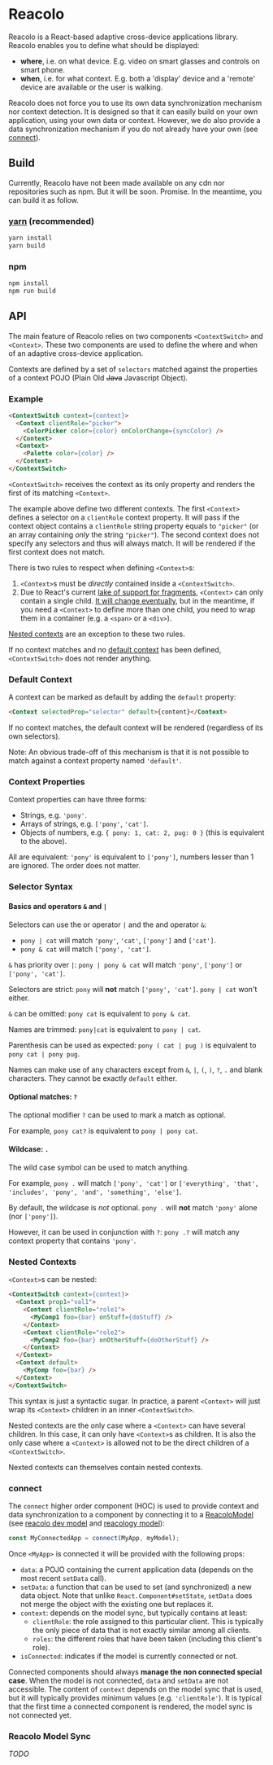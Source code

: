 # Reacolo

Reacolo is a React-based adaptive cross-device applications library.
Reacolo enables you to define what should be displayed:

- **where**, i.e. on what device. E.g. video on smart glasses and controls on smart phone.
- **when**, i.e. for what context. E.g. both a 'display' device and a 'remote' device are available or the user is walking.

Reacolo does not force you to use its own data synchronization mechanism nor context detection.
It is designed so that it can easily build on your own application, using your own data or context.
However, we do also provide a data synchronization mechanism if you do not already have your own (see [connect](#connect)).

## Build

Currently, Reacolo have not been made available on any cdn nor repositories such as npm. But it will be soon. Promise.
In the meantime, you can build it as follow.

### [yarn](https://yarnpkg.com) (recommended)

```bash
yarn install
yarn build
```

### npm

```bash
npm install
npm run build
```

## API

The main feature of Reacolo relies on two components `<ContextSwitch>` and `<Context>`.
These two components are used to define the where and when of an adaptive cross-device application.

Contexts are defined by a set of `selectors` matched against the properties of a context POJO (Plain Old ~~Java~~ Javascript Object).


### Example

```html
<ContextSwitch context={context}>
  <Context clientRole="picker">
    <ColorPicker color={color} onColorChange={syncColor} />
  </Context>
  <Context>
    <Palette color={color} />
  </Context>
</ContextSwitch>
```

`<ContextSwitch>` receives the context as its only property and
renders the first of its matching `<Context>`.

The example above define two different contexts.
The first `<Context>` defines a selector on a `clientRole` context property.
It will pass if the context object contains a `clientRole` string property equals to `"picker"` (or an array containing *only* the string  `"picker"`).
The second context does not specify any selectors and thus will always match. It will be rendered if the first context does not match.

There is two rules to respect when defining `<Context>`s:

1. `<Context>`s must be *directly* contained inside a `<ContextSwitch>`.
2. Due to React's current [lake of support for fragments](https://github.com/facebook/react/issues/2127), `<Context>` can only contain a single child. [It will change eventually](https://github.com/facebook/react/issues/8854), but in the meantime, if you need a `<Context>` to define more than one child, you need to wrap them in a container (e.g. a `<span>` or a `<div>`).

[Nested contexts](#nested-contexts) are an exception to these two rules.

If no context matches and no [default context](#default-context) has been defined, `<ContextSwitch>` does not render anything.

### Default Context

A context can be marked as default by adding the `default` property:

```html
<Context selectedProp="selector" default>{content}</Context>
```

If no context matches, the default context will be rendered (regardless of its own selectors).

Note: An obvious trade-off of this mechanism is that it is not possible to match against a context property named `'default'`.


### Context Properties

Context properties can have three forms:

- Strings, e.g. `'pony'`.
- Arrays of strings, e.g. `['pony'`, `'cat']`.
- Objects of numbers, e.g. `{ pony: 1, cat: 2, pug: 0 }` (this is equivalent to the above).

All are equivalent: `'pony'` is equivalent to `['pony']`, numbers lesser than 1 are ignored.
The order does not matter.

### Selector Syntax

#### Basics and operators `&` and `|`

Selectors can use the or operator `|` and the and operator `&`:

- `pony | cat` will match `'pony'`, `'cat'`, `['pony']` and `['cat']`.
- `pony & cat` will match `['pony', 'cat']`.

`&` has priority over `|`: `pony | pony & cat` will match `'pony'`, `['pony']` or `['pony', 'cat']`.

Selectors are strict: `pony` will **not** match `['pony', 'cat']`. `pony | cat` won't either.

`&` can be omitted: `pony cat` is equivalent to `pony & cat`.

Names are trimmed: `pony|cat` is equivalent to `pony | cat`.

Parenthesis can be used as expected: `pony ( cat | pug )` is equivalent to `pony cat | pony pug`.

Names can make use of any characters except from `&`, `|`, `(`, `)`, `?`, `.` and blank characters.
They cannot be exactly `default` either.

#### Optional matches: `?`

The optional modifier `?` can be used to mark a match as optional.

For example, `pony cat?` is equivalent to `pony | pony cat`.

#### Wildcase: `.`

The wild case symbol can be used to match anything.

For example, `pony .` will match `['pony', 'cat']` or `['everything', 'that', 'includes', 'pony', 'and', 'something', 'else']`.

By default, the wildcase is *not* optional. `pony .` will **not** match `'pony'` alone (nor `['pony']`).

However, it can be used in conjunction with `?`: `pony .?` will match any context property that contains `'pony'`.

### Nested Contexts

`<Context>`s can be nested:

```html
<ContextSwitch context={context}>
  <Context prop1="val1">
    <Context clientRole="role1">
      <MyComp1 foo={bar} onStuff={doStuff} />
    </Context>
    <Context clientRole="role2">
      <MyComp2 foo={bar} onOtherStuff={doOtherStuff} />
    </Context>
  </Context>
  <Context default>
    <MyComp foo={bar} />
  </Context>
</ContextSwitch>
```

This syntax is just a syntactic sugar. In practice, a parent `<Context>` will just wrap its `<Context>` children in an inner `<ContextSwitch>`.

Nested contexts are the only case where a `<Context>` can have several children. In this case, it can only have `<Context>`s as children. It is also the only case where a `<Context>` is allowed not to be the direct children of a `<ContextSwitch>`.

Nexted contexts can themselves contain nested contexts.

### connect

The `connect` higher order component (HOC) is used to provide context and data synchronization to a component by connecting it to a [ReacoloModel](#reacolo-model-api) (see [reacolo dev model](../reacolo-dev-model) and [reacology model](../reacology-model)):

```js
const MyConnectedApp = connect(MyApp, myModel);
```

Once `<MyApp>` is connected it will be provided with the following props:

- `data`: a POJO containing the current application data (depends on the most recent `setData` call).
- `setData`: a function that can be used to set (and synchronized) a new data object. Note that unlike `React.Component#setState`, `setData` does not merge the object with the existing one but replaces it.
- `context`: depends on the model sync, but typically contains at least:
    - `clientRole`: the role assigned to this particular client. This is typically the only piece of data that is not exactly similar among all clients.
    - `roles`: the different roles that have been taken (including this client's role).
- `isConnected`: indicates if the model is currently connected or not.


Connected components should always **manage the non connected special case**. When the model is not connected, `data` and `setData` are not accessible. The content of `context` depends on the model sync that is used, but it will typically provides minimum values (e.g. `'clientRole'`). It is typical that the first time a connected component is rendered, the model sync is not connected yet.


### Reacolo Model Sync

*TODO*
